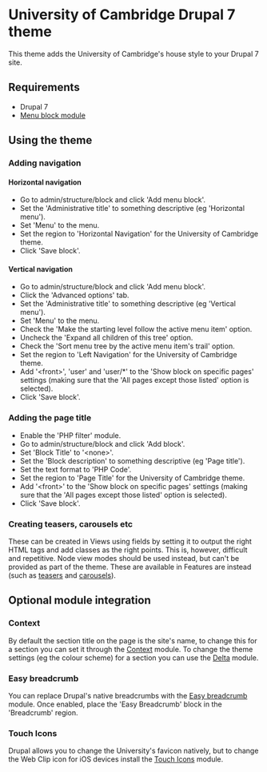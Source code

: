 University of Cambridge Drupal 7 theme
======================================

This theme adds the University of Cambridge's house style to your Drupal 7 site.

Requirements
------------

- Drupal 7
- [Menu block module](https://drupal.org/project/menu_block)

Using the theme
---------------

### Adding navigation

#### Horizontal navigation

- Go to admin/structure/block and click 'Add menu block'.
- Set the 'Administrative title' to something descriptive (eg 'Horizontal menu').
- Set 'Menu' to the menu.
- Set the region to 'Horizontal Navigation' for the University of Cambridge theme.
- Click 'Save block'.

#### Vertical navigation

- Go to admin/structure/block and click 'Add menu block'.
- Click the 'Advanced options' tab.
- Set the 'Administrative title' to something descriptive (eg 'Vertical menu').
- Set 'Menu' to the menu.
- Check the 'Make the starting level follow the active menu item' option.
- Uncheck the 'Expand all children of this tree' option.
- Check the 'Sort menu tree by the active menu item's trail' option.
- Set the region to 'Left Navigation' for the University of Cambridge theme.
- Add '&lt;front&gt;', 'user' and 'user/*' to the 'Show block on specific pages' settings (making sure that the 'All pages except those listed' option is selected).
- Click 'Save block'.

### Adding the page title

- Enable the 'PHP filter' module.
- Go to admin/structure/block and click 'Add block'.
- Set 'Block Title' to '&lt;none&gt;'.
- Set the 'Block description' to something descriptive (eg 'Page title').
- Set the text format to 'PHP Code'.
- Set the region to 'Page Title' for the University of Cambridge theme.
- Add '&lt;front&gt;' to the 'Show block on specific pages' settings (making sure that the 'All pages except those listed' option is selected).
- Click 'Save block'.

### Creating teasers, carousels etc

These can be created in Views using fields by setting it to output the right HTML tags and add classes as the right points. This is, however, difficult and repetitive. Node view modes should be used instead, but can't be provided as part of the theme. These are available in Features are instead (such as [teasers](https://github.com/misd-service-development/drupal-feature-teasers) and [carousels](https://github.com/misd-service-development/drupal-feature-carousel)).

Optional module integration
---------------------------

### Context

By default the section title on the page is the site's name, to change this for a section you can set it through the [Context](https://drupal.org/project/context) module. To change the theme settings (eg the colour scheme) for a section you can use the [Delta](https://drupal.org/project/delta) module.

### Easy breadcrumb

You can replace Drupal's native breadcrumbs with the [Easy breadcrumb](https://drupal.org/project/easy_breadcrumb) module. Once enabled, place the 'Easy Breadcrumb' block in the 'Breadcrumb' region.

### Touch Icons

Drupal allows you to change the University's favicon natively, but to change the Web Clip icon for iOS devices install the [Touch Icons](https://drupal.org/project/touch_icons) module.
